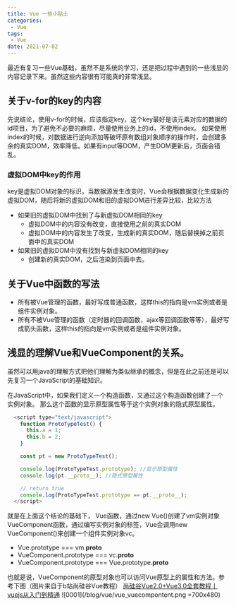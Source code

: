 ```yaml
---
title: Vue 一些小贴士
categories: 
 - Vue
tags:
 - Vue
date: 2021-07-02
---
```


最近有复习一些Vue基础，虽然不是系统的学习，还是把过程中遇到的一些浅显的内容记录下来。虽然这些内容很有可能真的非常浅显。

## 关于v-for的key的内容

先说结论，使用v-for的时候，应该指定key，这个key最好是该元素对应的数据的id项目，为了避免不必要的麻烦，尽量使用业务上的id，不使用index。 
如果使用index的时候，对数据进行逆向添加等破坏原有数组对象顺序的操作时，会创建多余的真实DOM，效率降低。如果有input等DOM，产生DOM更新后，页面会错乱。

### 虚拟DOM中key的作用
key是虚拟DOM对象的标识，当数据源发生改变时，Vue会根据数据变化生成新的虚拟DOM，随后将新的虚拟DOM和旧的虚拟DOM进行差异比较，比较方法
* 如果旧的虚拟DOM中找到了与新虚拟DOM相同的key
  * 虚拟DOM中的内容没有改变，直接使用之前的真实DOM
  * 虚拟DOM中的内容发生了改变，生成新的真实DOM，随后替换掉之前页面中的真实DOM
* 如果旧的虚拟DOM中没有找到与新虚拟DOM相同的key
  * 创建新的真实DOM，之后渲染到页面中去。


## 关于Vue中函数的写法
* 所有被Vue管理的函数，最好写成普通函数，这样this的指向是vm实例或者是组件实例对象。
* 所有不被Vue管理的函数（定时器的回调函数，ajax等回调函数等等），最好写成箭头函数，这样this的指向是vm实例或者是组件实例对象。

## 浅显的理解Vue和VueComponent的关系。
虽然可以用java的理解方式把他们理解为类似继承的概念，但是在此之前还是可以先复习一个JavaScript的基础知识。

在JavaScript中，如果我们定义一个构造函数，又通过这个构造函数创建了一个实例对象。
那么这个函数的显示原型属性等于这个实例对象的隐式原型属性。
```javascript
  <script type="text/javascript">
    function ProtoTypeTest() {
      this.a = 1;
      this.b = 2;
    }

    const pt = new ProtoTypeTest();

    console.log(ProtoTypeTest.prototype); //显示原型属性
    console.log(pt.__proto__); //隐式原型属性

    // return true
    console.log(ProtoTypeTest.prototype == pt.__proto__);
  </script>
```
就是在上面这个结论的基础下，
Vue函数，通过new Vue()创建了vm实例对象
VueComponent函数，通过编写实例对象的标签，Vue会调用new VueComponent()来创建一个组件实例对象vc。

* Vue.prototype === vm.__proto__
* VueComponent.prototype === vc.__proto__
* VueComponent.prototype === Vue.prototype.__proto__

也就是说，VueComponent的原型对象也可以访问Vue原型上的属性和方法。参考下图（图片来自于b站尚硅谷Vue教程）
[尚硅谷Vue2.0+Vue3.0全套教程丨vuejs从入门到精通](https://www.bilibili.com/video/BV1Zy4y1K7SH?p=59) 
![0001](/blog/vue/vue_vuecompontent.png =700x480)


